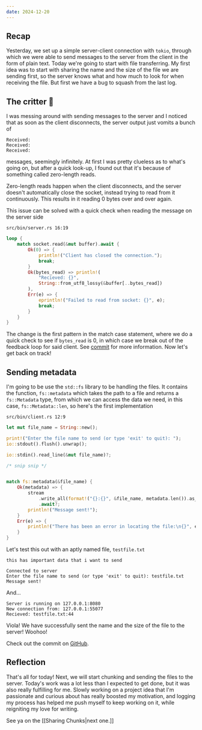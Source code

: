 ```yaml
---
date: 2024-12-20
---
```

## Recap
Yesterday, we set up a simple server-client connection with `tokio`, through which we were able to send messages to the server from the client in the form of plain text. Today we're going to start with file transferring. My first idea was to start with sharing the name and the size of the file we are sending first, so the server knows what and how much to look for when receiving the file. But first we have a bug to squash from the last log.

## The critter 🐛
I was messing around with sending messages to the server and I noticed that as soon as the client disconnects, the server output just vomits a bunch of 
```
Received:
Received:
Received:
```
messages, seemingly infinitely. At first I was pretty clueless as to what's going on, but after a quick look-up, I found out that it's because of something called zero-length reads. 

Zero-length reads happen when the client disconnects, and the server doesn't automatically close the socket, instead trying to read from it continuously. This results in it reading 0 bytes over and over again. 

This issue can be solved with a quick check when reading the message on the server side

`src/bin/server.rs 16:19`
```rust
loop {
	match socket.read(&mut buffer).await {
		Ok(0) => {
			println!("Client has closed the connection.");
			break;
		}
		Ok(bytes_read) => println!(
			"Recieved: {}",
			String::from_utf8_lossy(&buffer[..bytes_read])
		),
		Err(e) => {
			eprintln!("Failed to read from socket: {}", e);
			break;
		}
	}
}
```

The change is the first pattern in the match case statement, where we do a quick check to see if `bytes_read` is 0, in which case we break out of the feedback loop for said client. See [commit](https://github.com/ngpal/file-transfer/commit/8a334d138e7ea31e42bb80a64c570690c3b07229) for more information. Now let's get back on track!

## Sending metadata
I'm going to be use the `std::fs` library to be handling the files. It contains the function, `fs::metadata` which takes the path to a file and returns a `fs::Metadata` type, from which we can access the data we need, in this case, `fs::Metadata::len`, so here's the first implementation

`src/bin/client.rs 12:9`
```rust
let mut file_name = String::new();

print!("Enter the file name to send (or type 'exit' to quit): ");
io::stdout().flush().unwrap();

io::stdin().read_line(&mut file_name)?;

/* snip snip */


match fs::metadata(&file_name) {
	Ok(metadata) => {
		stream
			.write_all(format!("{}:{}", &file_name, metadata.len()).as_bytes())
			.await?;
		println!("Message sent!");
	}
	Err(e) => {
		println!("There has been an error in locating the file:\n{}", e);
	}
}
```

Let's test this out with an aptly named file,
`testfile.txt`
```plaintext
this has important data that i want to send
```

```Client log
Connected to server
Enter the file name to send (or type 'exit' to quit): testfile.txt
Message sent!
```

And...
```
Server is running on 127.0.0.1:8080
New connection from: 127.0.0.1:55077
Recieved: testfile.txt:44
```

Viola! We have successfully sent the name and the size of the file to the server! Woohoo!

Check out the commit on [GitHub](https://github.com/ngpal/file-transfer/commit/7cfddc5192c841680df111ffc293ac78280f1bb9).
## Reflection
That's all for today! Next, we will start chunking and sending the files to the server. Today's work was a lot less than I expected to get done, but it was also really fulfilling for me. Slowly working on a project idea that I'm passionate and curious about has really boosted my motivation, and logging my process has helped me push myself to keep working on it, while reigniting my love for writing. 

See ya on the [[Sharing Chunks|next one.]]
